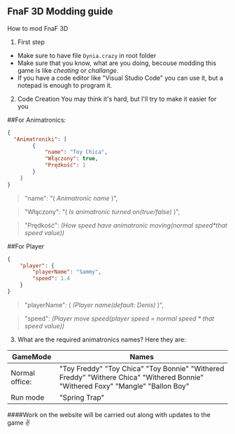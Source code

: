 ## FnaF 3D Modding guide

How to mod FnaF 3D
1. First step
 - Make sure to have file `Dynia.crazy` in root folder
 - Make sure that you know, what are you doing, becouse modding this game is like *cheating* or _*challange*_.
 - If you have a code editor like "Visual Studio Code" you can use it, but a notepad is enough to program it.


2. Code Creation
You may think it's hard, but I'll try to make it easier for you


##For Animatronics:
```json
{
  "Animatroniki": [
        {
            "name": "Toy Chica",
            "Włączony": true,
            "Prędkość": 1
        }
    ]
}
```

>"name": "( _Animatronic name_ )",

>"Włączony": "( _Is animatronic turned on(*true/false*)_ )",

>"Prędkość": _(How speed have animatronic moving(normal speed*that speed value))_

##For Player
```json
{
    "player": {
        "playerName": "Sammy",
        "speed": 1.4
    }
}   
```

>"playerName": ( _(Player name(default: Denis)_ )",

>"speed": _(Player move speed(player speed = normal speed * that speed value))_

3. What are the required animatronics names?
Here they are:

GameMode|Names
------------|------------
Normal office: | "Toy Freddy" "Toy Chica" "Toy Bonnie" "Withered Freddy" "Withere Chica" "Withered Bonnie" "Withered Foxy" "Mangle" "Ballon Boy"
Run mode | "Spring Trap"


####Work on the website will be carried out along with updates to the game :v:
